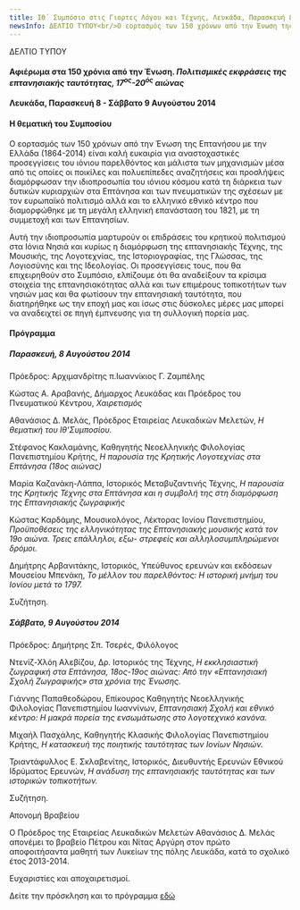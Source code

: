 ```yaml
---
title: ΙΘ´ Συμπόσιο στις Γιορτες Λόγου και Τέχνης, Λευκάδα, Παρασκευή 8 - Σάββατο 9 Αυγούστου 2014
newsInfo: ΔΕΛΤΙΟ ΤΥΠΟΥ<br/>Ο εορτασμός των 150 χρόνων από την Ένωση της Επτανήσου με την Ελλάδα (1864-2014) είναι καλή ευκαιρία για  αναστοχαστικές  προσεγγίσεις του ιόνιου παρελθόντος και μάλιστα των μηχανισμών μέσα από τις  οποίες οι ποικίλες και πολυεπίπεδες αναζητήσεις και προσλήψεις διαμόρφωσαν την ιδιοπροσωπία του ιόνιου κόσμου κατά τη διάρκεια των δυτικών κυριαρχιών στα Επτάνησα και των πνευματικών  της σχέσεων με τον ευρωπαϊκό πολιτισμό αλλά και  το ελληνικό εθνικό κέντρο που διαμορφώθηκε με τη μεγάλη ελληνική επανάσταση του 1821, με τη συμμετοχή και των Επτανησίων.
---
```


ΔΕΛΤΙΟ ΤΥΠΟΥ

#### Αφιέρωμα στα 150 χρόνια από την Ένωση. *Πολιτισμικές εκφράσεις της επτανησιακής ταυτότητας, 17<sup>ος</sup>-20<sup>ός</sup> αιώνας*
#### Λευκάδα, Παρασκευή 8 - Σάββατο 9 Αυγούστου 2014

#### Η θεματική του Συμποσίου

Ο εορτασμός των 150 χρόνων από την Ένωση της Επτανήσου με την Ελλάδα (1864-2014) είναι καλή ευκαιρία για  αναστοχαστικές  προσεγγίσεις του ιόνιου παρελθόντος και μάλιστα των μηχανισμών μέσα από τις  οποίες οι ποικίλες και πολυεπίπεδες αναζητήσεις και προσλήψεις διαμόρφωσαν την ιδιοπροσωπία του ιόνιου κόσμου κατά τη διάρκεια των δυτικών κυριαρχιών στα Επτάνησα και των πνευματικών  της σχέσεων με τον ευρωπαϊκό πολιτισμό αλλά και  το ελληνικό εθνικό κέντρο που διαμορφώθηκε με τη μεγάλη ελληνική επανάσταση του 1821, με τη συμμετοχή και των Επτανησίων.

Αυτή την  ιδιοπροσωπία  μαρτυρούν οι  επιδράσεις του κρητικού πολιτισμού στα Ιόνια Νησιά και κυρίως η διαμόρφωση της επτανησιακής Τέχνης, της Μουσικής, της Λογοτεχνίας, της  Ιστοριογραφίας, της Γλώσσας, της Λογιοσύνης και της Ιδεολογίας. Οι προσεγγίσεις τους, που θα επιχειρηθούν στο Συμπόσιο, ελπίζουμε ότι θα αναδείξουν τα κρίσιμα στοιχεία της επτανησιακότητας αλλά και των επιμέρους τοπικοτήτων των νησιών  μας και θα φωτίσουν την επτανησιακή ταυτότητα, που διατηρήθηκε ως την εποχή μας και ίσως στις δύσκολες μέρες μας μπορεί να αναδειχτεί σε πηγή έμπνευσης για τη συλλογική πορεία μας. 

#### Πρόγραμμα

##### Παρασκευή, 8 Αυγούστου 2014

Πρόεδρος: Αρχιμανδρίτης π.Ιωαννίκιος Γ. Ζαμπέλης

Κώστας Α. Αραβανής, Δήμαρχος Λευκάδας και Πρόεδρος του Πνευματικού Κέντρου, *Χαιρετισμός*

Αθανάσιος Δ. Μελάς, Πρόεδρος Εταιρείας Λευκαδικών Μελετών, *Η θεματική του Ιθ'Συμποσίου.*

Στέφανος Κακλαμάνης, Καθηγητής Νεοελληνικής Φιλολογίας Πανεπιστημίου Κρήτης, *Η παρουσία της Κρητικής Λογοτεχνίας στα Επτάνησα \(18ος αιώνας\)* 

Μαρία Καζανάκη-Λάππα, Ιστορικός Μεταβυζαντινής Τέχνης, *Η παρουσία της Κρητικής Τέχνης στα Επτάνησα και η συμβολή της στη διαμόρφωση της Επτανησιακής ζωγραφικής*

Κώστας Καρδάμης, Μουσικολόγος, Λέκτορας Ιονίου Πανεπιστημίου, *Προϋποθέσεις της ελληνικότητας της Επτανησιακής μουσικής κατά τον 19ο αιώνα. Τρεις επάλληλοι, εξω- στρεφείς και αλληλοσυμπληρώμενοι δρόμοι.*

Δημήτρης Αρβανιτάκης, Ιστορικός, Υπεύθυνος ερευνών και εκδόσεων Μουσείου Μπενάκη, *Το μέλλον του παρελθόντος: Η ιστορική μνήμη του Ιονίου μετά το 1797.*

Συζήτηση.

##### Σάββατο, 9 Αυγούστου 2014

Πρόεδρος: Δημήτρης Σπ. Τσερές, Φιλόλογος

Ντενίζ-Χλόη Αλεβίζου, Δρ. Ιστορικός της Τέχνης, *Η εκκλησιαστική ζωγραφική στα Επτάνησα, 18ος-19ος αιώνας: Από την «Επτανησιακή Σχολή Ζωγραφικής» στα χρόνια της Ένωσης.*

Γιάννης Παπαθεοδώρου, Επίκουρος Καθηγητής Νεοελληνικής Φιλολογίας Πανεπιστημίου Ιωαννίνων, *Επτανησιακή Σχολή και εθνικό κέντρο: Η μακρά πορεία της ενσωμάτωσης στο λογοτεχνικό κανόνα.*

Μιχαήλ Πασχάλης, Καθηγητής Κλασικής Φιλολογίας Πανεπιστημίου Κρήτης, *Η κατασκευή της ποιητικής ταυτότητας των Ιονίων Νησιών.*

Τριαντάφυλλος Ε. Σκλαβενίτης, Ιστορικός, Διευθυντής Ερευνών Εθνικού Ιδρύματος Ερευνών, *Η ανάδυση της επτανησιακής ταυτότητας και των ιστορικών τοπικοτήτων.*

Συζήτηση.

Απονομή Βραβείου

Ο Πρόεδρος της Εταιρείας Λευκαδικών Μελετών Αθανάσιος Δ. Μελάς απονέμει το βραβείο Πέτρου και Νίτας Αργύρη στον πρώτο αποφοιτήσαντα μαθητή των Λυκείων της πόλης Λευκάδα, κατά το σχολικό έτος 2013-2014.

Ευχαριστίες και αποχαιρετισμοί.

Δείτε την πρόσκληση και το πρόγραμμα [εδώ](/documents/prosklhsh_symposio_19.pdf)
